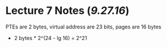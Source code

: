 # Lecture 7 Notes (_9.27.16_)

PTEs are 2 bytes, virtual address are 23 bits, pages are 16 bytes
  - 2 bytes * 2^(24 - lg 16) = 2^21 
